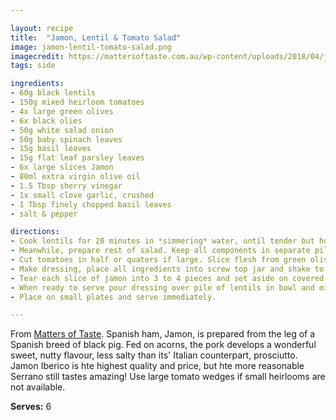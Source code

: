 ```yaml
---

layout: recipe
title:  "Jamon, Lentil & Tomato Salad"
image: jamon-lentil-tomato-salad.png
imagecredit: https://mattersoftaste.com.au/wp-content/uploads/2018/04/jamon-salad.png
tags: side

ingredients:
- 60g black lentils
- 150g mixed heirloom tomatoes
- 4x large green olives
- 6x black olies
- 50g white salad onion
- 50g baby spinach leaves
- 15g basil leaves
- 15g flat leaf parsley leaves
- 6x large slices Jamon
- 80ml extra virgin olive oil
- 1.5 Tbsp sherry vinegar
- 1x small clove garlic, crushed
- 1 Tbsp finely chopped basil leaves
- salt & pepper

directions:
- Cook lentils for 20 minutes in *simmering* water, until tender but holding their shape. Drain.
- Meanwhile, prepare rest of salad. Keep all components in separate piles in big bowl. Toss with dressing only when ready to serve so salad remains super fresh and perky.
- Cut tomatoes in half or quaters if large. Slice flesh from green olives and discard stones. Tear open kalamatas using hands, discard stones. Cut white onion from root to tip in extra-super-thin slices. Wash, dry and pick whole leaves from herb stalks, gently tearing basil leaves if large.
- Make dressing, place all ingredients into screw top jar and shake to form an emulsion. Set aside. 
- Tear each slice of jamon into 3 to 4 pieces and set aside on covered plate (in fridge if not serving immediately). 
- When ready to serve pour dressing over pile of lentils in bowl and mix all components together using your hands to prevent bruising of leaves.
- Place on small plates and serve immediately.

---
```


From [Matters of Taste](https://mattersoftaste.com.au/online-cooking-class/salad-of-jamon-lentils-and-heirloom-tomatoes/). Spanish ham, Jamon, is prepared from the leg of a Spanish breed of black pig. Fed on acorns, the pork develops a wonderful sweet, nutty flavour, less salty than its' Italian counterpart, prosciutto. Jamon Iberico is hte highest quality and price, but hte more reasonable Serrano still tastes amazing! Use large tomato wedges if small heirlooms are not available. 

**Serves:** 6